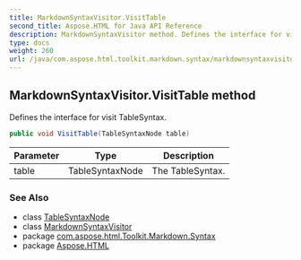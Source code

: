 ```yaml
---
title: MarkdownSyntaxVisitor.VisitTable
second_title: Aspose.HTML for Java API Reference
description: MarkdownSyntaxVisitor method. Defines the interface for visit TableSyntax
type: docs
weight: 260
url: /java/com.aspose.html.toolkit.markdown.syntax/markdownsyntaxvisitor/visittable/
---
```

## MarkdownSyntaxVisitor.VisitTable method

Defines the interface for visit TableSyntax.

```java
public void VisitTable(TableSyntaxNode table)
```

| Parameter | Type | Description |
| --- | --- | --- |
| table | TableSyntaxNode | The TableSyntax. |

### See Also

* class [TableSyntaxNode](../../tablesyntaxnode/)
* class [MarkdownSyntaxVisitor](../)
* package [com.aspose.html.Toolkit.Markdown.Syntax](../../markdownsyntaxvisitor/)
* package [Aspose.HTML](../../../)
